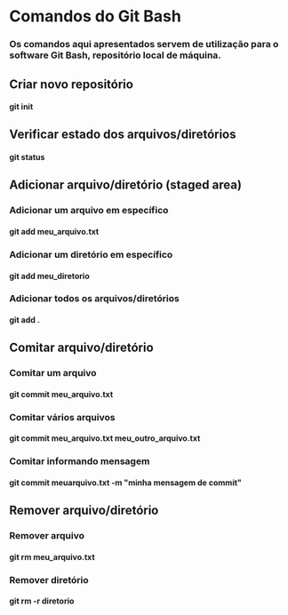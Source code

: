 # Comandos do Git Bash

### Os comandos aqui apresentados servem de utilização para o software Git Bash, repositório local de máquina.

## Criar novo repositório

#### git init

## Verificar estado dos arquivos/diretórios

#### git status

## Adicionar arquivo/diretório (staged area)

### Adicionar um arquivo em específico

#### git add meu_arquivo.txt

### Adicionar um diretório em específico

#### git add meu_diretorio

### Adicionar todos os arquivos/diretórios

#### git add .	

## Comitar arquivo/diretório

### Comitar um arquivo

#### git commit meu_arquivo.txt

### Comitar vários arquivos

#### git commit meu_arquivo.txt meu_outro_arquivo.txt

### Comitar informando mensagem

#### git commit meuarquivo.txt -m "minha mensagem de commit"

## Remover arquivo/diretório

### Remover arquivo

#### git rm meu_arquivo.txt

### Remover diretório

#### git rm -r diretorio
